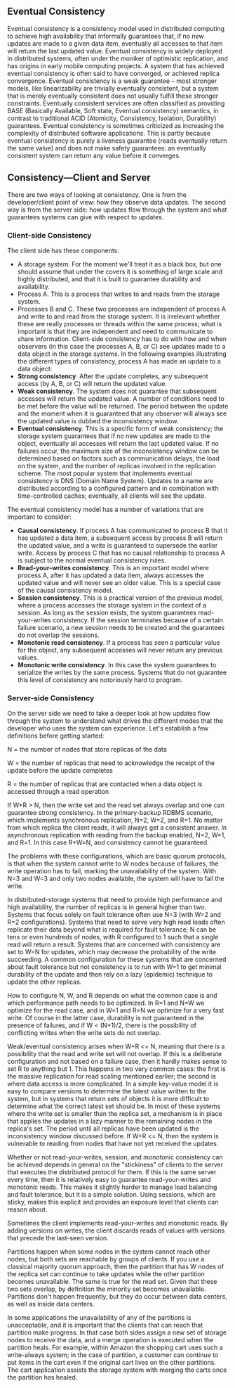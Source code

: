 ## Eventual Consistency
Eventual consistency is a consistency model used in distributed computing to achieve high availability that informally guarantees that, if no new updates are made to a given data item, eventually all accesses to that item will return the last updated value. Eventual consistency is widely deployed in distributed systems, often under the moniker of optimistic replication, and has origins in early mobile computing projects. A system that has achieved eventual consistency is often said to have converged, or achieved replica convergence. Eventual consistency is a weak guarantee – most stronger models, like linearizability are trivially eventually consistent, but a system that is merely eventually consistent does not usually fulfill these stronger constraints.
Eventually consistent services are often classified as providing BASE (Basically Available, Soft state, Eventual consistency) semantics, in contrast to traditional ACID (Atomicity, Consistency, Isolation, Durability) guarantees. Eventual consistency is sometimes criticized as increasing the complexity of distributed software applications. This is partly because eventual consistency is purely a liveness guarantee (reads eventually return the same value) and does not make safety guarantees: an eventually consistent system can return any value before it converges.

## Consistency—Client and Server

There are two ways of looking at consistency. One is from the developer/client point of view: how they observe data updates. The second way is from the server side: how updates flow through the system and what guarantees systems can give with respect to updates.

### Client-side Consistency

The client side has these components:

* A storage system. For the moment we'll treat it as a black box, but one should assume that under the covers it is something of large scale and highly distributed, and that it is built to guarantee durability and availability.
* Process A. This is a process that writes to and reads from the storage system.
* Processes B and C. These two processes are independent of process A and write to and read from the storage system. It is irrelevant whether these are really processes or threads within the same process; what is important is that they are independent and need to communicate to share information. 
Client-side consistency has to do with how and when observers (in this case the processes A, B, or C) see updates made to a data object in the storage systems. In the following examples illustrating the different types of consistency, process A has made an update to a data object:
* __Strong consistency__. After the update completes, any subsequent access (by A, B, or C) will return the updated value.
* __Weak consistency__. The system does not guarantee that subsequent accesses will return the updated value. A number of conditions need to be met before the value will be returned. The period between the update and the moment when it is guaranteed that any observer will always see the updated value is dubbed the inconsistency window.
* __Eventual consistency__. This is a specific form of weak consistency; the storage system guarantees that if no new updates are made to the object, eventually all accesses will return the last updated value. If no failures occur, the maximum size of the inconsistency window can be determined based on factors such as communication delays, the load on the system, and the number of replicas involved in the replication scheme. The most popular system that implements eventual consistency is DNS (Domain Name System). Updates to a name are distributed according to a configured pattern and in combination with time-controlled caches; eventually, all clients will see the update.

The eventual consistency model has a number of variations that are important to consider:

* __Causal consistency__. If process A has communicated to process B that it has updated a data item, a subsequent access by process B will return the updated value, and a write is guaranteed to supersede the earlier write. Access by process C that has no causal relationship to process A is subject to the normal eventual consistency rules.
* __Read-your-writes consistency__. This is an important model where process A, after it has updated a data item, always accesses the updated value and will never see an older value. This is a special case of the causal consistency model.
* __Session consistency__. This is a practical version of the previous model, where a process accesses the storage system in the context of a session. As long as the session exists, the system guarantees read-your-writes consistency. If the session terminates because of a certain failure scenario, a new session needs to be created and the guarantees do not overlap the sessions.
* __Monotonic read consistency__. If a process has seen a particular value for the object, any subsequent accesses will never return any previous values.
* __Monotonic write consistency__. In this case the system guarantees to serialize the writes by the same process. Systems that do not guarantee this level of consistency are notoriously hard to program.


### Server-side Consistency
On the server side we need to take a deeper look at how updates flow through the system to understand what drives the different modes that the developer who uses the system can experience. Let's establish a few definitions before getting started:

N = the number of nodes that store replicas of the data

W = the number of replicas that need to acknowledge the receipt of the update before the update completes

R = the number of replicas that are contacted when a data object is accessed through a read operation

If W+R > N, then the write set and the read set always overlap and one can guarantee strong consistency. In the primary-backup RDBMS scenario, which implements synchronous replication, N=2, W=2, and R=1. No matter from which replica the client reads, it will always get a consistent answer. In asynchronous replication with reading from the backup enabled, N=2, W=1, and R=1. In this case R+W=N, and consistency cannot be guaranteed.

The problems with these configurations, which are basic quorum protocols, is that when the system cannot write to W nodes because of failures, the write operation has to fail, marking the unavailability of the system. With N=3 and W=3 and only two nodes available, the system will have to fail the write.

In distributed-storage systems that need to provide high performance and high availability, the number of replicas is in general higher than two. Systems that focus solely on fault tolerance often use N=3 (with W=2 and R=2 configurations). Systems that need to serve very high read loads often replicate their data beyond what is required for fault tolerance; N can be tens or even hundreds of nodes, with R configured to 1 such that a single read will return a result. Systems that are concerned with consistency are set to W=N for updates, which may decrease the probability of the write succeeding. A common configuration for these systems that are concerned about fault tolerance but not consistency is to run with W=1 to get minimal durability of the update and then rely on a lazy (epidemic) technique to update the other replicas.

How to configure N, W, and R depends on what the common case is and which performance path needs to be optimized. In R=1 and N=W we optimize for the read case, and in W=1 and R=N we optimize for a very fast write. Of course in the latter case, durability is not guaranteed in the presence of failures, and if W < (N+1)/2, there is the possibility of conflicting writes when the write sets do not overlap.

Weak/eventual consistency arises when W+R <= N, meaning that there is a possibility that the read and write set will not overlap. If this is a deliberate configuration and not based on a failure case, then it hardly makes sense to set R to anything but 1. This happens in two very common cases: the first is the massive replication for read scaling mentioned earlier; the second is where data access is more complicated. In a simple key-value model it is easy to compare versions to determine the latest value written to the system, but in systems that return sets of objects it is more difficult to determine what the correct latest set should be. In most of these systems where the write set is smaller than the replica set, a mechanism is in place that applies the updates in a lazy manner to the remaining nodes in the replica's set. The period until all replicas have been updated is the inconsistency window discussed before. If W+R <= N, then the system is vulnerable to reading from nodes that have not yet received the updates.

Whether or not read-your-writes, session, and monotonic consistency can be achieved depends in general on the "stickiness" of clients to the server that executes the distributed protocol for them. If this is the same server every time, then it is relatively easy to guarantee read-your-writes and monotonic reads. This makes it slightly harder to manage load balancing and fault tolerance, but it is a simple solution. Using sessions, which are sticky, makes this explicit and provides an exposure level that clients can reason about.

Sometimes the client implements read-your-writes and monotonic reads. By adding versions on writes, the client discards reads of values with versions that precede the last-seen version.

Partitions happen when some nodes in the system cannot reach other nodes, but both sets are reachable by groups of clients. If you use a classical majority quorum approach, then the partition that has W nodes of the replica set can continue to take updates while the other partition becomes unavailable. The same is true for the read set. Given that these two sets overlap, by definition the minority set becomes unavailable. Partitions don't happen frequently, but they do occur between data centers, as well as inside data centers.

In some applications the unavailability of any of the partitions is unacceptable, and it is important that the clients that can reach that partition make progress. In that case both sides assign a new set of storage nodes to receive the data, and a merge operation is executed when the partition heals. For example, within Amazon the shopping cart uses such a write-always system; in the case of partition, a customer can continue to put items in the cart even if the original cart lives on the other partitions. The cart application assists the storage system with merging the carts once the partition has healed.
